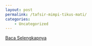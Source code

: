```yaml
---
layout: post
permalink: /tafsir-mimpi-tikus-mati/
categories:
    - Uncategorized
---
```


[Baca Selengkapnya](/01)